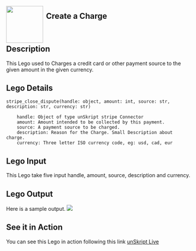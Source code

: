[<img align="left" src="https://unskript.com/assets/favicon.png" width="100" height="100" style="padding-right: 5px">](https://unskript.com/assets/favicon.png) 
<h2>Create a Charge</h2>

<br>

## Description
This Lego used to Charges a credit card or other payment source to the given amount
        in the given currency.


## Lego Details

    stripe_close_dispute(handle: object, amount: int, source: str, description: str, currency: str)

        handle: Object of type unSkript stripe Connector
        amount: Amount intended to be collected by this payment.
        source: A payment source to be charged.
        description: Reason for the Charge. Small Description about charge.
        currency: Three letter ISO currency code, eg: usd, cad, eur

## Lego Input
This Lego take five input handle, amount, source, description and currency.

## Lego Output
Here is a sample output.
<img src="./1.png">

## See it in Action

You can see this Lego in action following this link [unSkript Live](https://us.app.unskript.io)